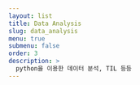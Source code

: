 ```yaml
---
layout: list
title: Data Analysis
slug: data_analysis
menu: true
submenu: false
order: 3
description: >
  python을 이용한 데이터 분석, TIL 등등
---
```

